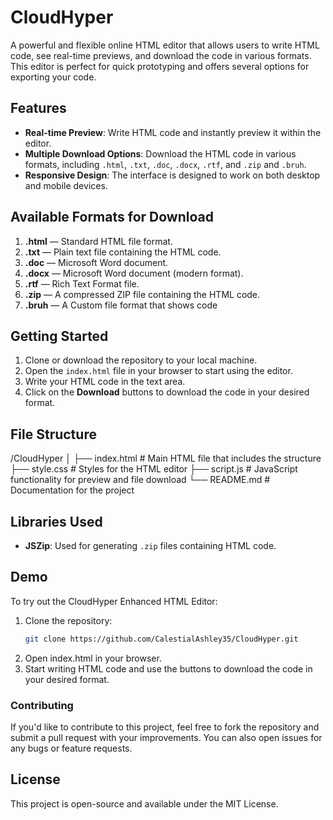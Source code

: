 # CloudHyper 

A powerful and flexible online HTML editor that allows users to write HTML code, see real-time previews, and download the code in various formats. This editor is perfect for quick prototyping and offers several options for exporting your code.

## Features

- **Real-time Preview**: Write HTML code and instantly preview it within the editor.
- **Multiple Download Options**: Download the HTML code in various formats, including `.html`, `.txt`, `.doc`, `.docx`, `.rtf`, and `.zip` and `.bruh`.
- **Responsive Design**: The interface is designed to work on both desktop and mobile devices.

## Available Formats for Download

1. **.html** — Standard HTML file format.
2. **.txt** — Plain text file containing the HTML code.
3. **.doc** — Microsoft Word document.
4. **.docx** — Microsoft Word document (modern format).
5. **.rtf** — Rich Text Format file.
6. **.zip** — A compressed ZIP file containing the HTML code. 
7. **.bruh** — A Custom file format that shows code 
## Getting Started

1. Clone or download the repository to your local machine.
2. Open the `index.html` file in your browser to start using the editor.
3. Write your HTML code in the text area.
4. Click on the **Download** buttons to download the code in your desired format.

## File Structure

/CloudHyper │ ├── index.html      # Main HTML file that includes the structure ├── style.css       # Styles for the HTML editor ├── script.js       # JavaScript functionality for preview and file download └── README.md       # Documentation for the project

## Libraries Used
- **JSZip**: Used for generating `.zip` files containing HTML code.

## Demo
To try out the CloudHyper Enhanced HTML Editor:

1. Clone the repository:
   ```bash
   git clone https://github.com/CalestialAshley35/CloudHyper.git
2. Open index.html in your browser.
3. Start writing HTML code and use the buttons to download the code in your desired format.



### Contributing
If you'd like to contribute to this project, feel free to fork the repository and submit a pull request with your improvements. You can also open issues for any bugs or feature requests.

## License
This project is open-source and available under the MIT License.
